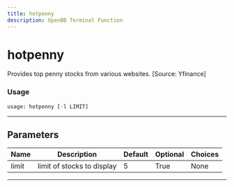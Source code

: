 ```yaml
---
title: hotpenny
description: OpenBB Terminal Function
---
```


# hotpenny

Provides top penny stocks from various websites. [Source: Yfinance]

### Usage

```python
usage: hotpenny [-l LIMIT]
```

---

## Parameters

| Name | Description | Default | Optional | Choices |
| ---- | ----------- | ------- | -------- | ------- |
| limit | limit of stocks to display | 5 | True | None |
---

